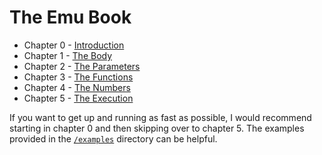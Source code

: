 # The Emu Book
- Chapter 0 - [Introduction](https://github.com/calebwin/emu/blob/master/book/introduction.md#the-emu-book)
- Chapter 1 - [The Body](https://github.com/calebwin/emu/blob/master/book/body.md#the-emu-book)
- Chapter 2 - [The Parameters](https://github.com/calebwin/emu/blob/master/book/parameters.md#the-emu-book)
- Chapter 3 - [The Functions](https://github.com/calebwin/emu/blob/master/book/functions.md#the-emu-book)
- Chapter 4 - [The Numbers](https://github.com/calebwin/emu/blob/master/book/numbers.md#the-emu-book)
- Chapter 5 - [The Execution](https://github.com/calebwin/emu/blob/master/book/execution.md#the-emu-book)

If you want to get up and running as fast as possible, I would recommend starting in chapter 0 and then skipping over to chapter 5. The examples provided in the [`/examples`](https://github.com/calebwin/emu/edit/master/examples) directory can be helpful.
